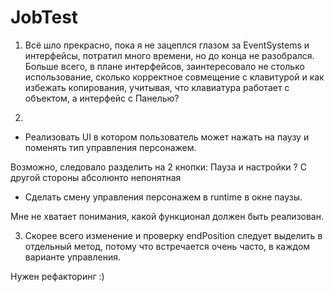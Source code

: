 # JobTest

1. Всё шло прекрасно, пока я не зацеплся глазом за EventSystems и интерфейсы, потратил много времени, но до конца не разобрался. 
Больше всего, в плане интерфейсов, заинтересовало не столько использование, сколько корректное совмещение с клавитурой и как избежать копирования, учитывая, что клавиатура работает с объектом, а интерфейс с Панелью?

2.
- Реализовать UI в котором пользователь может нажать на паузу и поменять тип
управления персонажем.

Возможно, следовало разделить на 2 кнопки: Пауза и настройки ?
С другой стороны абсолюнто непонятная

- Сделать смену управления персонажем в runtime в окне паузы.

Мне не хватает понимания, какой функционал должен быть реализован.

3. Скорее всего изменение и проверку endPosition следует выделить в  отдельный метод, потому что встречается очень часто, в каждом варианте управления.

Нужен рефакторинг :)

